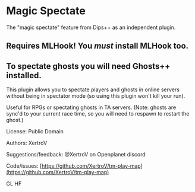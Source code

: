 # Magic Spectate

The "magic spectate" feature from Dips++ as an independent plugin.

## Requires MLHook! You *must* install MLHook too.

## To spectate ghosts you will need Ghosts++ installed.

This plugin allows you to spectate players and ghosts in online servers without being in spectator mode (so using this plugin won't kill your run).

Useful for RPGs or spectating ghosts in TA servers.
(Note: ghosts are sync'd to your current race time, so you will need to respawn to restart the ghost.)

License: Public Domain

Authors: XertroV

Suggestions/feedback: @XertroV on Openplanet discord

Code/issues: [https://github.com/XertroV/tm-play-map](https://github.com/XertroV/tm-play-map)

GL HF
